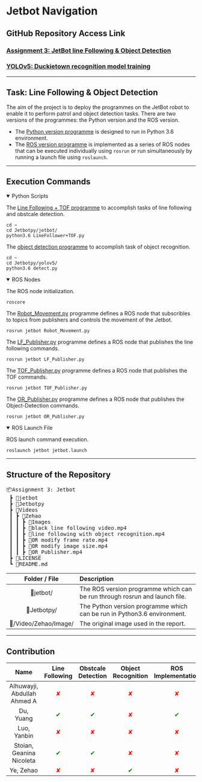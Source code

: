 # Jetbot Navigation
## GitHub Repository Access Link
### [Assignment 3: JetBot line Following & Object Detection](https://github.com/alstondu/jetbot-ass3)  
### [YOLOv5: Duckietown recognition model training](https://github.com/yezehao/yolov5)
******
## Task: Line Following & Object Detection

The aim of the project is to deploy the programmes on the JetBot robot to enable it to perform patrol and object detection tasks. There are two versions of the programmes: the Python version and the ROS version. 
+ The [Python version programme](https://github.com/alstondu/jetbot-ass3/tree/main/Jetbotpy)  is designed to run in Python 3.6 environment. 
+ The [ROS version programme](https://github.com/alstondu/jetbot-ass3/tree/main/jetbot) is implemented as a series of ROS nodes that can be executed individually using `rosrun` or run simultaneously by running a launch file using `roslaunch`.

********


## Execution Commands
<details open>
<summary>Python Scripts</summary>

The [Line Following + TOF programme](https://github.com/alstondu/jetbot-ass3/tree/main/Jetbotpy/jetbot) to accomplish tasks of line following and obstcale detection.

```commandline
cd ~
cd Jetbotpy/jetbot/
python3.6 LineFollower+TOF.py
```

The [object detection programme](https://github.com/alstondu/jetbot-ass3/tree/main/Jetbotpy/yolov5) to accomplish task of object recognition.

```commandline
cd ~
cd Jetbotpy/yolov5/
python3.6 detect.py
```

</details>


<details open>
<summary>ROS Nodes</summary>

The ROS node initialization.

```commandline
roscore
```

The [Robot_Movement.py](https://github.com/alstondu/jetbot-ass3/blob/main/jetbot/scripts/jetbot/Robot_Movement.py) programme defines a ROS node that subscribles to topics from publishers and controls the movement of the Jetbot.

```commandline
rosrun jetbot Robot_Movement.py
```

The [LF_Publisher.py](https://github.com/alstondu/jetbot-ass3/blob/main/jetbot/scripts/jetbot/LF_Publisher.py) programme defines a ROS node that publishes the line following commands.

```commandline
rosrun jetbot LF_Publisher.py
```

The [TOF_Publisher.py](https://github.com/alstondu/jetbot-ass3/blob/main/jetbot/scripts/jetbot/TOF_Publisher.py) programme defines a ROS node that publishes the TOF commands.

```commandline
rosrun jetbot TOF_Publisher.py
```

The [OR_Publisher.py](https://github.com/alstondu/jetbot-ass3/blob/main/jetbot/scripts/yolov5/OR_Publisher.py) programme defines a ROS node that publishes the Object-Detection commands.

```commandline
rosrun jetbot OR_Publisher.py
```

</details>


<details open>
<summary>ROS Launch File</summary>

ROS launch command execution.

```commandline
roslaunch jetbot jetbot.launch
```

</details>



******



## Structure of the Repository

<pre>
📦Assignment 3: Jetbot 
 ┣ 📂jetbot
 ┣ 📂Jetbotpy
 ┣ 📂Videos
 ┃ ┣ 📂Zehao
 ┃ ┃ ┣ 📂Images
 ┃ ┃ ┣ 📜black line following video.mp4
 ┃ ┃ ┣ 📜line following with object recognition.mp4
 ┃ ┃ ┣ 📜OR modify frame rate.mp4
 ┃ ┃ ┣ 📜OR modify image size.mp4
 ┃ ┃ ┣ 📜OR_Publisher.mp4
 ┣ 📜LICENSE
 ┗ 📜README.md
</pre>

Folder / File | Description
:---: | :---
📂jetbot/ | The ROS version programme which can be run through rosrun and launch file.
📂Jetbotpy/ | The Python version programme which can be run in Python3.6 environment.
📂/Video/Zehao/Image/ | The original image used in the report.

******
## Contribution
|Name|Line Following|Obstcale Detection|Object Recognition|ROS Implementation|Code integration|GitHub Repo Maintenance|Attendance|
|:---:|:---:|:---:|:---:|:---:|:---:|:---:|:---:|
|Alhuwayji, Abdullah Ahmed A|<span style="color:red">&#10008;</span>|<span style="color:red">&#10008;</span>|<span style="color:red">&#10008;</span>|<span style="color:red">&#10008;</span>|<span style="color:red">&#10008;</span>|<span style="color:red">&#10008;</span>|<span style="color:red">&#10008;</span>|
|Du, Yuang|<span style="color:green">&#10004;</span>|<span style="color:green">&#10004;</span>|<span style="color:red">&#10008;</span>|<span style="color:green">&#10004;</span>|<span style="color:green">&#10004;</span>|<span style="color:green">&#10004;</span>|<span style="color:green">&#10004;</span>|
|Luo, Yanbin|<span style="color:red">&#10008;</span>|<span style="color:red">&#10008;</span>|<span style="color:red">&#10008;</span>|<span style="color:red">&#10008;</span>|<span style="color:red">&#10008;</span>|<span style="color:red">&#10008;</span>|<span style="color:green">&#10004;</span>|
|Stoian, Geanina Nicoleta|<span style="color:green">&#10004;</span>|<span style="color:green">&#10004;</span>|<span style="color:red">&#10008;</span>|<span style="color:red">&#10008;</span>|<span style="color:green">&#10004;</span>|<span style="color:red">&#10008;</span>|<span style="color:green">&#10004;</span>|
|Ye, Zehao|<span style="color:red">&#10008;</span>|<span style="color:red">&#10008;</span>|<span style="color:green">&#10004;</span>|<span style="color:red">&#10008;</span>|<span style="color:green">&#10004;</span>|<span style="color:green">&#10004;</span>|<span style="color:green">&#10004;</span>|

